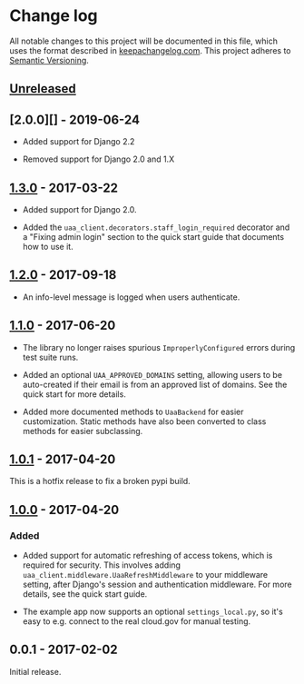 # Change log

All notable changes to this project will be documented in this file,
which uses the format described in
[keepachangelog.com](http://keepachangelog.com/). This project adheres
to [Semantic Versioning](http://semver.org/).

## [Unreleased][unreleased]

## [2.0.0][] - 2019-06-24
* Added support for Django 2.2

* Removed support for Django 2.0 and 1.X


## [1.3.0][] - 2017-03-22

* Added support for Django 2.0.

* Added the `uaa_client.decorators.staff_login_required` decorator
  and a "Fixing admin login" section to the quick start guide
  that documents how to use it.

## [1.2.0][] - 2017-09-18

* An info-level message is logged when users authenticate.

## [1.1.0][] - 2017-06-20

* The library no longer raises spurious `ImproperlyConfigured` errors
  during test suite runs.

* Added an optional `UAA_APPROVED_DOMAINS` setting, allowing users to
  be auto-created if their email is from an approved list of domains. See
  the quick start for more details.

* Added more documented methods to `UaaBackend` for easier customization.
  Static methods have also been converted to class methods for easier
  subclassing.

## [1.0.1][] - 2017-04-20

This is a hotfix release to fix a broken pypi build.

## [1.0.0][] - 2017-04-20

### Added

* Added support for automatic refreshing of access tokens, which
  is required for security. This involves adding
  `uaa_client.middleware.UaaRefreshMiddleware` to your
  middleware setting, after Django's session and authentication
  middleware. For more details, see the quick start guide.

* The example app now supports an optional `settings_local.py`,
  so it's easy to e.g. connect to the real cloud.gov for manual
  testing.

## 0.0.1 - 2017-02-02

Initial release.

[unreleased]: https://github.com/18F/cg-django-uaa/compare/v1.3.0...HEAD
[1.3.0]: https://github.com/18F/cg-django-uaa/compare/v1.2.0...v1.3.0
[1.2.0]: https://github.com/18F/cg-django-uaa/compare/v1.1.0...v1.2.0
[1.1.0]: https://github.com/18F/cg-django-uaa/compare/v1.0.1...v1.1.0
[1.0.1]: https://github.com/18F/cg-django-uaa/compare/v1.0.0...v1.0.1
[1.0.0]: https://github.com/18F/cg-django-uaa/compare/v0.0.1...v1.0.0
